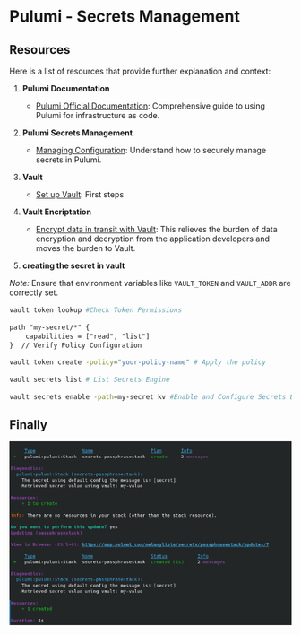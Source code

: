 # Pulumi - Secrets Management

## Resources

Here is a list of resources that provide further explanation and context:

1. **Pulumi Documentation**
   - [Pulumi Official Documentation](https://www.pulumi.com/docs/): Comprehensive guide to using Pulumi for infrastructure as code.

2. **Pulumi Secrets Management**
   - [Managing Configuration](https://www.sanjaybhagia.com/2021/01/26/pulumi-secrets-management): Understand how to securely manage secrets in Pulumi.

3. **Vault**

    - [Set up Vault](https://developer.hashicorp.com/vault/tutorials/get-started/setup): First steps


4. **Vault Encriptation**
   - [Encrypt data in transit with Vault](https://developer.hashicorp.com/vault/tutorials/encryption-as-a-service/eaas-transit): This relieves the burden of data encryption and decryption from the application developers and moves the burden to Vault.



5. **creating the secret in vault**

*Note:* Ensure that environment variables like `VAULT_TOKEN` and `VAULT_ADDR` are correctly set.

  ```bash
  vault token lookup #Check Token Permissions
  ```

  ```hcl
  path "my-secret/*" {
      capabilities = ["read", "list"]
  }  // Verify Policy Configuration
  ```

  ```bash
  vault token create -policy="your-policy-name" # Apply the policy
  ```

  ```bash
  vault secrets list # List Secrets Engine
  ```

  ```bash
  vault secrets enable -path=my-secret kv #Enable and Configure Secrets Engine
  ```

## Finally

![output](./output.png)